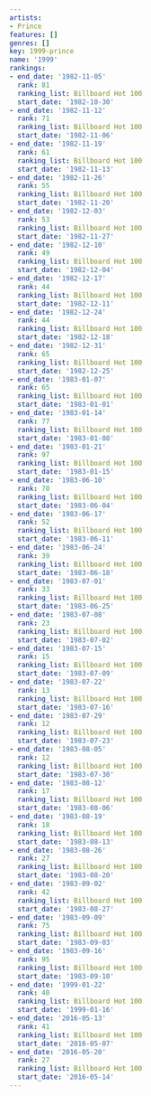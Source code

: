 ```yaml
---
artists:
- Prince
features: []
genres: []
key: 1999-prince
name: '1999'
rankings:
- end_date: '1982-11-05'
  rank: 81
  ranking_list: Billboard Hot 100
  start_date: '1982-10-30'
- end_date: '1982-11-12'
  rank: 71
  ranking_list: Billboard Hot 100
  start_date: '1982-11-06'
- end_date: '1982-11-19'
  rank: 61
  ranking_list: Billboard Hot 100
  start_date: '1982-11-13'
- end_date: '1982-11-26'
  rank: 55
  ranking_list: Billboard Hot 100
  start_date: '1982-11-20'
- end_date: '1982-12-03'
  rank: 53
  ranking_list: Billboard Hot 100
  start_date: '1982-11-27'
- end_date: '1982-12-10'
  rank: 49
  ranking_list: Billboard Hot 100
  start_date: '1982-12-04'
- end_date: '1982-12-17'
  rank: 44
  ranking_list: Billboard Hot 100
  start_date: '1982-12-11'
- end_date: '1982-12-24'
  rank: 44
  ranking_list: Billboard Hot 100
  start_date: '1982-12-18'
- end_date: '1982-12-31'
  rank: 65
  ranking_list: Billboard Hot 100
  start_date: '1982-12-25'
- end_date: '1983-01-07'
  rank: 65
  ranking_list: Billboard Hot 100
  start_date: '1983-01-01'
- end_date: '1983-01-14'
  rank: 77
  ranking_list: Billboard Hot 100
  start_date: '1983-01-08'
- end_date: '1983-01-21'
  rank: 97
  ranking_list: Billboard Hot 100
  start_date: '1983-01-15'
- end_date: '1983-06-10'
  rank: 70
  ranking_list: Billboard Hot 100
  start_date: '1983-06-04'
- end_date: '1983-06-17'
  rank: 52
  ranking_list: Billboard Hot 100
  start_date: '1983-06-11'
- end_date: '1983-06-24'
  rank: 39
  ranking_list: Billboard Hot 100
  start_date: '1983-06-18'
- end_date: '1983-07-01'
  rank: 33
  ranking_list: Billboard Hot 100
  start_date: '1983-06-25'
- end_date: '1983-07-08'
  rank: 23
  ranking_list: Billboard Hot 100
  start_date: '1983-07-02'
- end_date: '1983-07-15'
  rank: 15
  ranking_list: Billboard Hot 100
  start_date: '1983-07-09'
- end_date: '1983-07-22'
  rank: 13
  ranking_list: Billboard Hot 100
  start_date: '1983-07-16'
- end_date: '1983-07-29'
  rank: 12
  ranking_list: Billboard Hot 100
  start_date: '1983-07-23'
- end_date: '1983-08-05'
  rank: 12
  ranking_list: Billboard Hot 100
  start_date: '1983-07-30'
- end_date: '1983-08-12'
  rank: 17
  ranking_list: Billboard Hot 100
  start_date: '1983-08-06'
- end_date: '1983-08-19'
  rank: 18
  ranking_list: Billboard Hot 100
  start_date: '1983-08-13'
- end_date: '1983-08-26'
  rank: 27
  ranking_list: Billboard Hot 100
  start_date: '1983-08-20'
- end_date: '1983-09-02'
  rank: 42
  ranking_list: Billboard Hot 100
  start_date: '1983-08-27'
- end_date: '1983-09-09'
  rank: 75
  ranking_list: Billboard Hot 100
  start_date: '1983-09-03'
- end_date: '1983-09-16'
  rank: 95
  ranking_list: Billboard Hot 100
  start_date: '1983-09-10'
- end_date: '1999-01-22'
  rank: 40
  ranking_list: Billboard Hot 100
  start_date: '1999-01-16'
- end_date: '2016-05-13'
  rank: 41
  ranking_list: Billboard Hot 100
  start_date: '2016-05-07'
- end_date: '2016-05-20'
  rank: 27
  ranking_list: Billboard Hot 100
  start_date: '2016-05-14'
---
```


